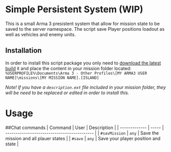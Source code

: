 # Simple Persistent System (WIP)
This is a small Arma 3 presistent system that allow for mission state to be saved to the server namespace. The script save Player positions loadout as well as vehicles and enemy units.

## Installation
In order to install this script package you only need to [download the latest build](https://github.com/AndreasBrostrom/SimplePersistentSystem/releases/latest) it and place the content in your mission folder located:
`%USERPROFILE%\Documents\Arma 3 - Other Profiles\[MY ARMA3 USER NAME]\missions\[MY MISSION NAME].[ISLAND]`

*Note! If you have a `description.ext` file included in your mission folder, they will be need to be replaced or edited in order to install this.*

# Usage

##Chat commands
| Command       | User  | Description                                 |
| ------------- | ----- | ------------------------------------------- |
| `#savMission` | `any` | Save the mission and all plauer states      |
| `#save`       | `any` | Save your player position and state         |

